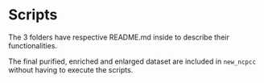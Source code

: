 # Scripts

The 3 folders have respective README.md inside to describe their functionalities.

The final purified, enriched and enlarged dataset are included in `new_ncpcc` without having to execute the scripts.